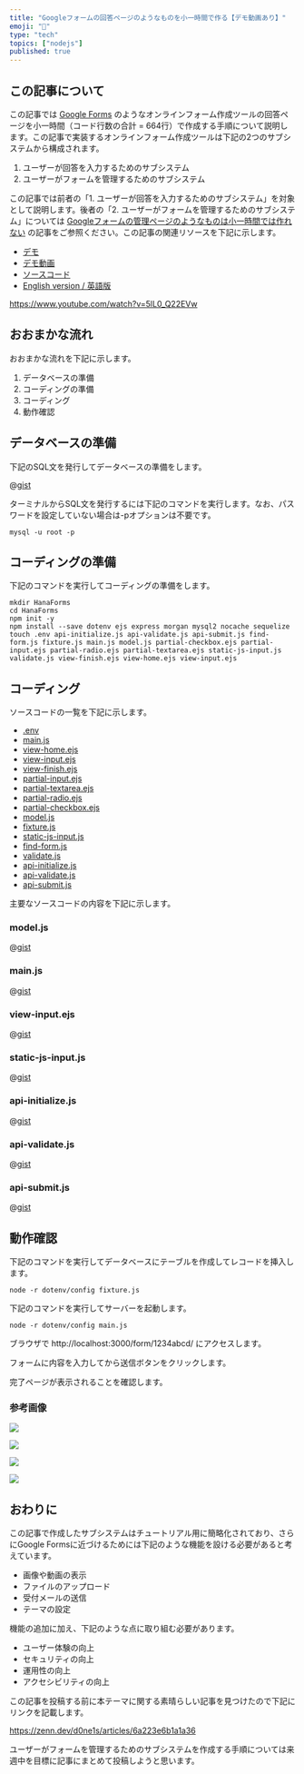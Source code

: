 ```yaml
---
title: "Googleフォームの回答ページのようなものを小一時間で作る【デモ動画あり】"
emoji: "🌻"
type: "tech"
topics: ["nodejs"]
published: true
---
```


## この記事について

この記事では [Google Forms](https://www.google.com/forms/about/) のようなオンラインフォーム作成ツールの回答ページを小一時間（コード行数の合計 = 664行）で作成する手順について説明します。この記事で実装するオンラインフォーム作成ツールは下記の2つのサブシステムから構成されます。

1. ユーザーが回答を入力するためのサブシステム
2. ユーザーがフォームを管理するためのサブシステム

この記事では前者の「1. ユーザーが回答を入力するためのサブシステム」を対象として説明します。後者の「2. ユーザーがフォームを管理するためのサブシステム」については [Googleフォームの管理ページのようなものは小一時間では作れない](https://zenn.dev/tatsuyasusukida/articles/hana-forms-admin) の記事をご参照ください。この記事の関連リソースを下記に示します。

- [デモ](https://hana-forms-6fsrjyleha-an.a.run.app/form/1234abcd/)
- [デモ動画](https://www.youtube.com/watch?v=5lL0_Q22EVw)
- [ソースコード](https://gist.github.com/tatsuyasusukida/32df3db218205f394eb072055df09abf#file-api-initialize-js)
- [English version / 英語版](https://gist.github.com/tatsuyasusukida/32df3db218205f394eb072055df09abf)

https://www.youtube.com/watch?v=5lL0_Q22EVw



## おおまかな流れ

おおまかな流れを下記に示します。

1. データベースの準備
2. コーディングの準備
3. コーディング
4. 動作確認



## データベースの準備

下記のSQL文を発行してデータベースの準備をします。

@[gist](https://gist.github.com/tatsuyasusukida/32df3db218205f394eb072055df09abf?file=db.sql)

ターミナルからSQL文を発行するには下記のコマンドを実行します。なお、パスワードを設定していない場合は-pオプションは不要です。

```shell
mysql -u root -p 
```



## コーディングの準備

下記のコマンドを実行してコーディングの準備をします。

```shell
mkdir HanaForms
cd HanaForms
npm init -y
npm install --save dotenv ejs express morgan mysql2 nocache sequelize
touch .env api-initialize.js api-validate.js api-submit.js find-form.js fixture.js main.js model.js partial-checkbox.ejs partial-input.ejs partial-radio.ejs partial-textarea.ejs static-js-input.js validate.js view-finish.ejs view-home.ejs view-input.ejs
```



## コーディング

ソースコードの一覧を下記に示します。

- [.env](https://gist.github.com/tatsuyasusukida/32df3db218205f394eb072055df09abf#file-env-example)
- [main.js](https://gist.github.com/tatsuyasusukida/32df3db218205f394eb072055df09abf#file-main-js)
- [view-home.ejs](https://gist.github.com/tatsuyasusukida/32df3db218205f394eb072055df09abf#file-view-home-ejs)
- [view-input.ejs](https://gist.github.com/tatsuyasusukida/32df3db218205f394eb072055df09abf#file-view-input-ejs)
- [view-finish.ejs](https://gist.github.com/tatsuyasusukida/32df3db218205f394eb072055df09abf#file-view-finish-ejs)
- [partial-input.ejs](https://gist.github.com/tatsuyasusukida/32df3db218205f394eb072055df09abf#file-partial-input-ejs)
- [partial-textarea.ejs](https://gist.github.com/tatsuyasusukida/32df3db218205f394eb072055df09abf#file-partial-textarea-ejs)
- [partial-radio.ejs](https://gist.github.com/tatsuyasusukida/32df3db218205f394eb072055df09abf#file-partial-radio-ejs)
- [partial-checkbox.ejs](https://gist.github.com/tatsuyasusukida/32df3db218205f394eb072055df09abf#file-partial-checkbox-ejs)
- [model.js](https://gist.github.com/tatsuyasusukida/32df3db218205f394eb072055df09abf#file-model-js)
- [fixture.js](https://gist.github.com/tatsuyasusukida/32df3db218205f394eb072055df09abf#file-fixture-js)
- [static-js-input.js](https://gist.github.com/tatsuyasusukida/32df3db218205f394eb072055df09abf#file-static-js-input-js)
- [find-form.js](https://gist.github.com/tatsuyasusukida/32df3db218205f394eb072055df09abf#file-find-form-js)
- [validate.js](https://gist.github.com/tatsuyasusukida/32df3db218205f394eb072055df09abf#file-validate-js)
- [api-initialize.js](https://gist.github.com/tatsuyasusukida/32df3db218205f394eb072055df09abf#file-api-initialize-js)
- [api-validate.js](https://gist.github.com/tatsuyasusukida/32df3db218205f394eb072055df09abf#file-api-validate-js)
- [api-submit.js](https://gist.github.com/tatsuyasusukida/32df3db218205f394eb072055df09abf#file-api-submit-js)

主要なソースコードの内容を下記に示します。

### model.js

@[gist](https://gist.github.com/tatsuyasusukida/32df3db218205f394eb072055df09abf?file=model.js)

### main.js

@[gist](https://gist.github.com/tatsuyasusukida/32df3db218205f394eb072055df09abf?file=main.js)

### view-input.ejs

@[gist](https://gist.github.com/tatsuyasusukida/32df3db218205f394eb072055df09abf?file=view-input.ejs)

### static-js-input.js

@[gist](https://gist.github.com/tatsuyasusukida/32df3db218205f394eb072055df09abf?file=static-js-input.js)

### api-initialize.js

@[gist](https://gist.github.com/tatsuyasusukida/32df3db218205f394eb072055df09abf?file=api-initialize.js)

### api-validate.js

@[gist](https://gist.github.com/tatsuyasusukida/32df3db218205f394eb072055df09abf?file=api-validate.js)

### api-submit.js

@[gist](https://gist.github.com/tatsuyasusukida/32df3db218205f394eb072055df09abf?file=api-submit.js)



## 動作確認

下記のコマンドを実行してデータベースにテーブルを作成してレコードを挿入します。

```shell
node -r dotenv/config fixture.js
```

下記のコマンドを実行してサーバーを起動します。

```shell
node -r dotenv/config main.js
```

ブラウザで http://localhost:3000/form/1234abcd/ にアクセスします。

フォームに内容を入力してから送信ボタンをクリックします。

完了ページが表示されることを確認します。

### 参考画像

![](/images/articles/hana-forms-public/img-check-01.jpg)

![](/images/articles/hana-forms-public/img-check-02.jpg)

![](/images/articles/hana-forms-public/img-check-03.jpg)

![](/images/articles/hana-forms-public/img-check-04.jpg)



## おわりに

この記事で作成したサブシステムはチュートリアル用に簡略化されており、さらにGoogle Formsに近づけるためには下記のような機能を設ける必要があると考えています。

- 画像や動画の表示
- ファイルのアップロード
- 受付メールの送信
- テーマの設定

機能の追加に加え、下記のような点に取り組む必要があります。

- ユーザー体験の向上
- セキュリティの向上
- 運用性の向上
- アクセシビリティの向上

この記事を投稿する前に本テーマに関する素晴らしい記事を見つけたので下記にリンクを記載します。

https://zenn.dev/d0ne1s/articles/6a223e6b1a1a36

ユーザーがフォームを管理するためのサブシステムを作成する手順については来週中を目標に記事にまとめて投稿しようと思います。


